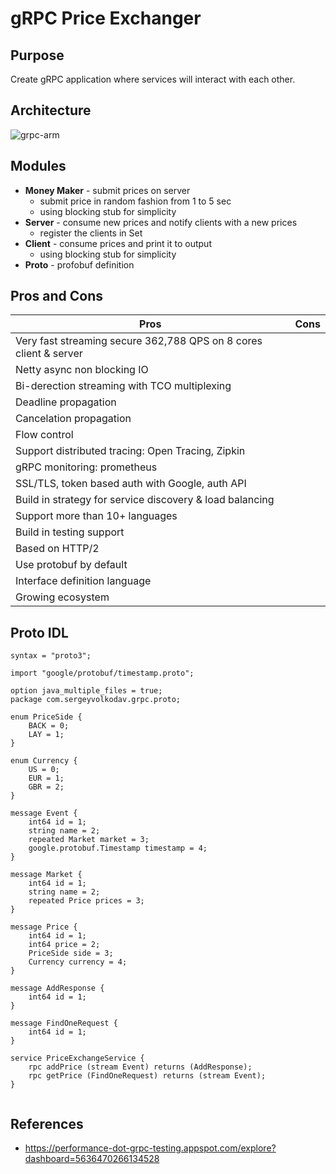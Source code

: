 # gRPC Price Exchanger

## Purpose 

Create gRPC application where services will interact with each other. 

## Architecture

![grpc-arm](https://user-images.githubusercontent.com/4140597/32380618-6967a49c-c0a8-11e7-8897-e1851aba038d.png)

## Modules 

* **Money Maker** - submit prices on server 
  * submit price in random fashion from 1 to 5 sec
  * using blocking stub for simplicity
* **Server** - consume new prices and notify clients with a new prices
  * register the clients in Set  
* **Client** - consume prices and print it to output
  * using blocking stub for simplicity
* **Proto** - profobuf definition

## Pros and Cons


| Pros          | Cons| 
| ------------- |-------------:|
| Very fast streaming secure 362,788 QPS on 8 cores client & server | | 
| Netty async non blocking IO  | | 
| Bi-derection streaming with TCO multiplexing      | |
| Deadline propagation | | 
| Cancelation propagation | |
| Flow control || 
| Support distributed tracing: Open Tracing, Zipkin || 
| gRPC monitoring: prometheus ||
| SSL/TLS, token based auth with Google, auth API ||
| Build in strategy for service discovery & load balancing || 
| Support more than 10+ languages ||
| Build in testing support||
| Based on HTTP/2|| 
| Use protobuf by default||
| Interface definition language || 
| Growing ecosystem ||



## Proto IDL

```
syntax = "proto3";

import "google/protobuf/timestamp.proto";

option java_multiple_files = true;
package com.sergeyvolkodav.grpc.proto;

enum PriceSide {
    BACK = 0;
    LAY = 1;
}

enum Currency {
    US = 0;
    EUR = 1;
    GBR = 2;
}

message Event {
    int64 id = 1;
    string name = 2;
    repeated Market market = 3;
    google.protobuf.Timestamp timestamp = 4;
}

message Market {
    int64 id = 1;
    string name = 2;
    repeated Price prices = 3;
}

message Price {
    int64 id = 1;
    int64 price = 2;
    PriceSide side = 3;
    Currency currency = 4;
}

message AddResponse {
    int64 id = 1;
}

message FindOneRequest {
    int64 id = 1;
}

service PriceExchangeService {
    rpc addPrice (stream Event) returns (AddResponse);
    rpc getPrice (FindOneRequest) returns (stream Event);
}


```

## References

* https://performance-dot-grpc-testing.appspot.com/explore?dashboard=5636470266134528
